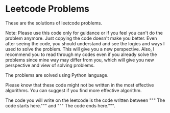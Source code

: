 # Leetcode Problems

These are the solutions of leetcode problems.

Note: Please use this code only for guidance or if you feel you can't do the problem anymore. Just copying the code doesn't make you better. Even after seeing the code, you should understand and see the logics and ways I used to solve the problem. This will give you a new perspective. Also, I recommend you to read through my codes even if you already solve the problems since mine way may differ from you, which will give you new perspective and view of solving problems.

The problems are solved using Python language.

Please know that these code might not be written in the most effective algorithms. You can suggest if you find more effective algorithm.

The code you will write on the leetcode is the code written between """ The code starts here.""" and """ The code ends here.""".
